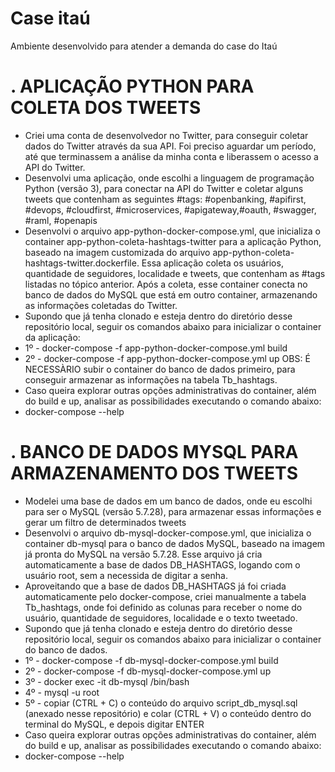# Case itaú
Ambiente desenvolvido para atender a demanda do case do Itaú
# . APLICAÇÃO PYTHON PARA COLETA DOS TWEETS 
- Criei uma conta de desenvolvedor no Twitter, para conseguir coletar dados do Twitter através da sua API. Foi preciso aguardar um período, até que terminassem a análise da minha conta e liberassem o acesso a API do Twitter.
- Desenvolvi uma aplicação, onde escolhi a linguagem de programação Python (versão 3), para conectar na API do Twitter e coletar alguns tweets que contenham as seguintes #tags: #openbanking, #apifirst, #devops, #cloudfirst, #microservices, #apigateway,#oauth, #swagger, #raml, #openapis
- Desenvolvi o arquivo app-python-docker-compose.yml, que inicializa o container app-python-coleta-hashtags-twitter para a  aplicação Python, baseado na imagem customizada do arquivo app-python-coleta-hashtags-twitter.dockerfile. Essa aplicação coleta os usuários, quantidade de seguidores, localidade e tweets, que contenham as #tags listadas no tópico anterior. Após a coleta, esse container conecta no banco de dados do MySQL que está em outro container, armazenando as informações coletadas do Twitter.
- Supondo que já tenha clonado e esteja dentro do diretório desse repositório local, seguir os comandos abaixo para inicializar o container da aplicação:
- 1º - docker-compose -f app-python-docker-compose.yml build
- 2º - docker-compose -f app-python-docker-compose.yml up
OBS: É NECESSÀRIO subir o container do banco de dados primeiro, para conseguir armazenar as informações na tabela Tb_hashtags.
- Caso queira explorar outras opções administrativas do container, além do build e up, analisar as possibilidades executando o comando abaixo:
- docker-compose --help

# . BANCO DE DADOS MYSQL PARA ARMAZENAMENTO DOS TWEETS
- Modelei uma base de dados em um banco de dados, onde eu escolhi para ser o MySQL (versão 5.7.28), para armazenar essas informações e gerar um filtro de determinados tweets
- Desenvolvi o arquivo db-mysql-docker-compose.yml, que inicializa o container db-mysql para o banco de dados MySQL, baseado na imagem já pronta do MySQL na versão 5.7.28. Esse arquivo já cria automaticamente a base de dados DB_HASHTAGS, logando com o usuário root, sem a necessida de digitar a senha.
- Aproveitando que a base de dados DB_HASHTAGS já foi criada automaticamente pelo docker-compose, criei manualmente a tabela Tb_hashtags, onde foi definido as colunas para receber o nome do usuário, quantidade de seguidores, localidade e o texto tweetado.
- Supondo que já tenha clonado e esteja dentro do diretório desse repositório local, seguir os comandos abaixo para inicializar o container do banco de dados.
- 1º - docker-compose -f db-mysql-docker-compose.yml build
- 2º - docker-compose -f db-mysql-docker-compose.yml up
- 3º - docker exec -it db-mysql /bin/bash
- 4º - mysql -u root
- 5º - copiar (CTRL + C) o conteúdo do arquivo script_db_mysql.sql (anexado nesse repositório) e colar (CTRL + V) o conteúdo dentro do terminal do MySQL, e depois digitar ENTER
- Caso queira explorar outras opções administrativas do container, além do build e up, analisar as possibilidades executando o comando abaixo:
- docker-compose --help
